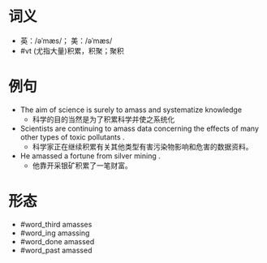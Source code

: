 # 词义
- 英：/əˈmæs/； 美：/əˈmæs/
- #vt (尤指大量)积累，积聚；聚积
# 例句
- The aim of science is surely to amass and systematize knowledge
	- 科学的目的当然是为了积累科学并使之系统化
- Scientists are continuing to amass data concerning the effects of many other types of toxic pollutants .
	- 科学家正在继续积累有关其他类型有害污染物影响和危害的数据资料。
- He amassed a fortune from silver mining .
	- 他靠开采银矿积累了一笔财富。
# 形态
- #word_third amasses
- #word_ing amassing
- #word_done amassed
- #word_past amassed

